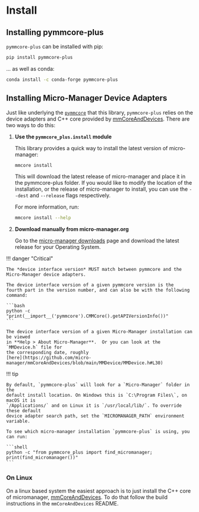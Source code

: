 # Install

## Installing pymmcore-plus

`pymmcore-plus` can be installed with pip:

```bash
pip install pymmcore-plus
```

... as well as conda:

```bash
conda install -c conda-forge pymmcore-plus
```

## Installing Micro-Manager Device Adapters

Just like underlying the [`pymmcore`](https://github.com/micro-manager/pymmcore)
that this library, `pymmcore-plus` relies on the device adapters and C++ core
provided by
[mmCoreAndDevices](https://github.com/micro-manager/mmCoreAndDevices#mmcoreanddevices).
There are two ways to do this:

1. **Use the `pymmcore_plus.install` module**

    This library provides a quick way to install the latest version of
    micro-manager:

    ```bash
    mmcore install
    ```

    This will download the latest release of micro-manager and place it in the
    pymmcore-plus folder.  If you would like to modify the location of the
    installation, or the release of micro-manager to install, you can use the
    `--dest` and `--release` flags respectively.

    For more information, run:

    ```bash
    mmcore install --help
    ```

2. **Download manually from micro-manager.org**

    Go to the [micro-manager
    downloads](https://micro-manager.org/Micro-Manager_Nightly_Builds) page and
    download the latest release for your Operating System.

!!! danger "Critical"

    The *device interface version* MUST match between pymmcore and the
    Micro-Manager device adapters.

    The device interface version of a given pymmcore version is the
    fourth part in the version number, and can also be with the following
    command:

    ```bash
    python -c "print(__import__('pymmcore').CMMCore().getAPIVersionInfo())"
    ```

    The device interface version of a given Micro-Manager installation can be viewed
    in **Help > About Micro-Manager**.  Or you can look at the `MMDevice.h` file for
    the corresponding date, roughly
    [here](https://github.com/micro-manager/mmCoreAndDevices/blob/main/MMDevice/MMDevice.h#L30)

!!! tip

    By default, `pymmcore-plus` will look for a `Micro-Manager` folder in the
    default install location. On Windows this is `C:\Program Files\`, on macOS it is
    `/Applications/` and on Linux it is `/usr/local/lib/`. To override these default
    device adapter search path, set the `MICROMANAGER_PATH` environment variable.

    To see which micro-manager installation `pymmcore-plus` is using, you
    can run:

    ```shell
    python -c "from pymmcore_plus import find_micromanager; print(find_micromanager())"
    ```


### On Linux

On a linux based system the easiest approach is to just install the C++ core of
micromanager,
[mmCoreAndDevices](https://github.com/micro-manager/mmCoreAndDevices#mmcoreanddevices).
To do that follow the build instructions in the `mmCoreAndDevices` README.
